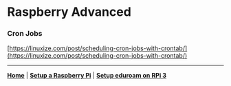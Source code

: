 # Raspberry Advanced

### Cron Jobs
[https://linuxize.com/post/scheduling-cron-jobs-with-crontab/](https://linuxize.com/post/scheduling-cron-jobs-with-crontab/)


---
**[Home](README.md)** | **[Setup a Raspberry Pi](setup-raspberry-pi.md)** | **[Setup eduroam on RPi 3](setup-eduroam-raspberry-pi-3.md)**
